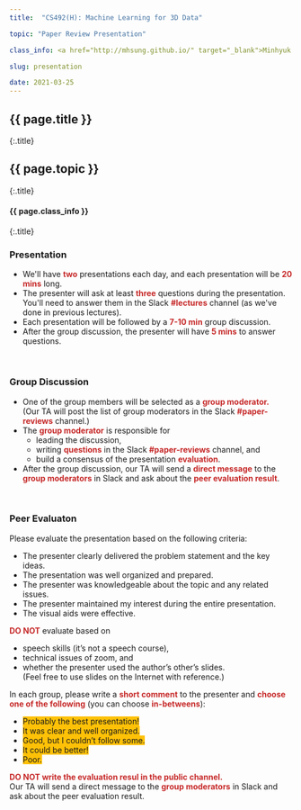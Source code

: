 ```yaml
---
title:  "CS492(H): Machine Learning for 3D Data"

topic: "Paper Review Presentation"

class_info: <a href="http://mhsung.github.io/" target="_blank">Minhyuk Sung</a>, <a href="https://www.kaist.ac.kr/" target="_blank">KAIST</a>, Spring 2021

slug: presentation

date: 2021-03-25
---
```



## {{ page.title }}
{:.title}
## {{ page.topic }}
{:.title}
#### {{ page.class_info }}
{:.title}
<br />


<style>
em { font-style: normal; font-weight: bold; color: #C62828 }
h { background-color:#FFC107 }
</style>


### Presentation
- We'll have <em>two</em> presentations each day, and each presentation will be <em>20 mins</em> long.
- The presenter will ask at least <em>three</em> questions during the presentation.<br>
You'll need to answer them in the Slack <em>#lectures</em> channel (as we've done in previous lectures).
- Each presentation will be followed by a <em>7-10 min</em> group discussion.
- After the group discussion, the presenter will have <em>5 mins</em> to answer questions.
<br />

### Group Discussion
- One of the group members will be selected as a <em>group moderator.</em><br>
(Our TA will post the list of group moderators in the Slack <em>#paper-reviews</em> channel.)
- The <em>group moderator</em> is responsible for
    - leading the discussion,
    - writing <em>questions</em> in the Slack <em>#paper-reviews</em> channel, and
    - build a consensus of the presentation <em>evaluation</em>.
- After the group discussion, our TA will send a <em>direct message</em> to the <em>group moderators</em> in Slack and ask about the <em>peer evaluation result</em>.
<br />


### Peer Evaluaton
Please evaluate the presentation based on the following criteria:

- The presenter clearly delivered the problem statement and the key ideas.
- The presentation was well organized and prepared.
- The presenter was knowledgeable about the topic and any related issues.
- The presenter maintained my interest during the entire presentation.
- The visual aids were effective.

<em>DO NOT</em> evaluate based on
- speech skills (it’s not a speech course),
- technical issues of zoom, and
- whether the presenter used the author’s other’s slides.<br>
(Feel free to use slides on the Internet with reference.)

In each group, please write a <em>short comment</em> to the presenter and <em>choose one of the following</em> (you can choose <em>in-betweens</em>):
- <h>Probably the best presentation!</h>
- <h>It was clear and well organized.</h>
- <h>Good, but I couldn’t follow some.</h>
- <h>It could be better!</h>
- <h>Poor.</h>

<em>DO NOT write the evaluation resul in the public channel.</em><br>
Our TA will send a direct message to the <em>group moderators</em> in Slack and ask about the peer evaluation result.
<br />

<br />

